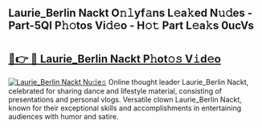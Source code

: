 ## Laurie_Berlin Nackt O𝚗𝚕yf𝚊ns L𝚎a𝚔ed N𝚞𝚍es - Part-5QI P𝚑𝚘tos Vi𝚍𝚎o - H𝚘𝚝 Part L𝚎a𝚔s 0ucVs

# <h2><a href="http://kf37q8m.oniu.top/?m=Laurie_Berlin+Nackt">🔗👉 🔴 Laurie_Berlin Nackt P𝚑ot𝚘𝚜 V𝚒d𝚎o</a></h2>

[![Laurie_Berlin Nackt Nu𝚍e𝚜](https://i.imgur.com/0qMVB7G.gif)](http://kf37q8m.oniu.top/?m=Laurie_Berlin+Nackt)
Online thought leader Laurie_Berlin Nackt, celebrated for sharing dance and lifestyle material, consisting of presentations and personal vlogs. Versatile clown Laurie_Berlin Nackt, known for their exceptional skills and accomplishments in entertaining audiences with humor and satire.  
